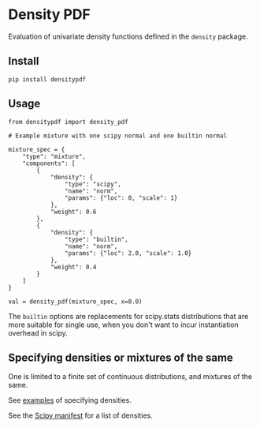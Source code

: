 
# Density PDF 
Evaluation of univariate density functions defined in the `density` package.


## Install

    pip install densitypdf 


## Usage 

    from densitypdf import density_pdf

    # Example mixture with one scipy normal and one builtin normal

    mixture_spec = {
        "type": "mixture",
        "components": [
            {
                "density": {
                    "type": "scipy",
                    "name": "norm",
                    "params": {"loc": 0, "scale": 1}
                },
                "weight": 0.6
            },
            {
                "density": {
                    "type": "builtin",
                    "name": "norm",
                    "params": {"loc": 2.0, "scale": 1.0}
                },
                "weight": 0.4
            }
        ]
    }

    val = density_pdf(mixture_spec, x=0.0)

The `builtin` options are replacements for scipy.stats distributions that are more suitable for single use, when you don't want to incur instantiation overhead in scipy. 

## Specifying densities or mixtures of the same
One is limited to a finite set of continuous distributions, and mixtures of the same. 

See [examples](https://github.com/microprediction/density/tree/main/examples) of specifying densities. 

See the [Scipy manifest](https://github.com/microprediction/density/blob/main/density/schemachecker/scipydensitymanifest.py) for a list of densities. 

